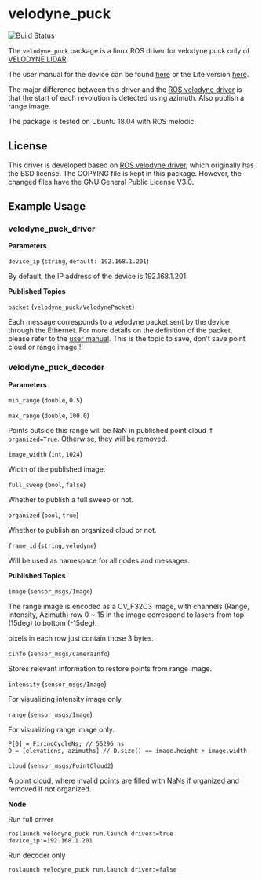 # velodyne_puck

[![Build Status](https://travis-ci.org/KumarRobotics/velodyne_puck.svg?branch=master)](https://travis-ci.org/KumarRobotics/velodyne_puck)

The `velodyne_puck` package is a linux ROS driver for velodyne puck only of [VELODYNE LIDAR](http://velodynelidar.com/).

The user manual for the device can be found [here](http://velodynelidar.com/vlp-16.html) or the Lite version [here](http://velodynelidar.com/vlp-16-lite.html).

The major difference between this driver and the [ROS velodyne driver](http://wiki.ros.org/velodyne_driver) is that the start of each revolution is detected using azimuth. Also publish a range image.

The package is tested on Ubuntu 18.04 with ROS melodic.

## License

This driver is developed based on [ROS velodyne driver](http://wiki.ros.org/velodyne_driver), which originally has the BSD license. The COPYING file is kept in this package. However, the changed files have the GNU General Public License V3.0.

## Example Usage

### velodyne_puck_driver

**Parameters**

`device_ip` (`string`, `default: 192.168.1.201`)

By default, the IP address of the device is 192.168.1.201.

**Published Topics**

`packet` (`velodyne_puck/VelodynePacket`)

Each message corresponds to a velodyne packet sent by the device through the Ethernet. For more details on the definition of the packet, please refer to the [user manual](http://velodynelidar.com/docs/manuals/63-9243%20Rev%20B%20User%20Manual%20and%20Programming%20Guide,VLP-16.pdf).
This is the topic to save, don't save point cloud or range image!!!

### velodyne_puck_decoder

**Parameters**

`min_range` (`double`, `0.5`)

`max_range` (`double`, `100.0`)

Points outside this range will be NaN in published point cloud if `organized=True`.
Otherwise, they will be removed.

`image_width` (`int`, `1024`)

Width of the published image.

`full_sweep` (`bool`, `false`)

Whether to publish a full sweep or not.

`organized` (`bool`, `true`)

Whether to publish an organized cloud or not. 

`frame_id` (`string`, `velodyne`)

Will be used as namespace for all nodes and messages.

**Published Topics**

`image` (`sensor_msgs/Image`)

The range image is encoded as a CV_F32C3 image, with channels (Range, Intensity, Azimuth)
row 0 ~ 15 in the image correspond to lasers from top (15deg) to bottom (-15deg).

pixels in each row just contain those 3 bytes.

`cinfo` (`sensor_msgs/CameraInfo`)

Stores relevant information to restore points from range image.

`intensity` (`sensor_msgs/Image`)

For visualizing intensity image only.

`range` (`sensor_msgs/Image`)

For visualizing range image only.


```
P[0] = FiringCycleNs; // 55296 ns
D = [elevations, azimuths] // D.size() == image.height + image.width
```

`cloud` (`sensor_msgs/PointCloud2`)

A point cloud, where invalid points are filled with NaNs if organized and removed if not organized.

**Node**

Run full driver
```
roslaunch velodyne_puck run.launch driver:=true device_ip:=192.168.1.201
```

Run decoder only
```
roslaunch velodyne_puck run.launch driver:=false
```
